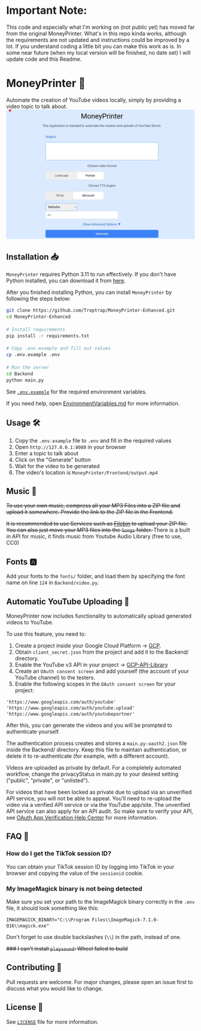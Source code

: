 # Important Note:
This code and especially what I'm working on (not public yet) has moved far from the original MoneyPrinter. What's in this repo kinda works, although the requirements are not updated and instructions could be improved by a lot. If you understand coding a little bit you can make this work as is.
In some near future (when my local version will be finished, no date set) I will update code and this Readme.

# MoneyPrinter 💸

Automate the creation of YouTube videos locally, simply by providing a video topic to talk about.
![Screenshot](https://raw.githubusercontent.com/Troptrap/MoneyPrinter-Enhanced/main/.github/Screenshot_2024-03-06-22-14-07-95_40deb401b9ffe8e1df2f1cc5ba480b12.jpg)


## Installation 📥

`MoneyPrinter` requires Python 3.11 to run effectively. If you don't have Python installed, you can download it from [here](https://www.python.org/downloads/).

After you finished installing Python, you can install `MoneyPrinter` by following the steps below:

```bash
git clone https://github.com/Troptrap/MoneyPrinter-Enhanced.git
cd MoneyPrinter-Enhanced

# Install requirements
pip install -r requirements.txt

# Copy .env.example and fill out values
cp .env.example .env

# Run the server
cd Backend
python main.py


```



See [`.env.example`](.env.example) for the required environment variables.

If you need help, open [EnvironmentVariables.md](EnvironmentVariables.md) for more information.

## Usage 🛠️

1. Copy the `.env.example` file to `.env` and fill in the required values
1. Open `http://127.0.0.1:8080` in your browser
1. Enter a topic to talk about
1. Click on the "Generate" button
1. Wait for the video to be generated
1. The video's location is `MoneyPrinter/Frontend/output.mp4`

## Music 🎵

<del> To use your own music, compress all your MP3 Files into a ZIP file and upload it somewhere. Provide the link to the ZIP file in the Frontend.
</del>

<del>It is recommended to use Services such as [Filebin](https://filebin.net) to upload your ZIP file.
You can also just move your MP3 files into the `Songs` folder.
</del> 
There is a built in API for music, it finds music from Youtube Audio Library (free to use, CC0)
## Fonts 🅰

Add your fonts to the `fonts/` folder, and load them by specifying the font name on line `124` in `Backend/video.py`.

## Automatic YouTube Uploading 🎥

MoneyPrinter now includes functionality to automatically upload generated videos to YouTube.

To use this feature, you need to:

1. Create a project inside your Google Cloud Platform -> [GCP](https://console.cloud.google.com/).
1. Obtain `client_secret.json` from the project and add it to the Backend/ directory.
1. Enable the YouTube v3 API in your project -> [GCP-API-Library](https://console.cloud.google.com/apis/library/youtube.googleapis.com)
1. Create an `OAuth consent screen` and add yourself (the account of your YouTube channel) to the testers.
1. Enable the following scopes in the `OAuth consent screen` for your project:

```
'https://www.googleapis.com/auth/youtube'
'https://www.googleapis.com/auth/youtube.upload'
'https://www.googleapis.com/auth/youtubepartner'
```

After this, you can generate the videos and you will be prompted to authenticate yourself.

The authentication process creates and stores a `main.py-oauth2.json` file inside the Backend/ directory. Keep this file to maintain authentication, or delete it to re-authenticate (for example, with a different account).

Videos are uploaded as private by default. For a completely automated workflow, change the privacyStatus in main.py to your desired setting ("public", "private", or "unlisted").

For videos that have been locked as private due to upload via an unverified API service, you will not be able to appeal. You’ll need to re-upload the video via a verified API service or via the YouTube app/site. The unverified API service can also apply for an API audit. So make sure to verify your API, see [OAuth App Verification Help Center](https://support.google.com/cloud/answer/13463073) for more information.

## FAQ 🤔

### How do I get the TikTok session ID?

You can obtain your TikTok session ID by logging into TikTok in your browser and copying the value of the `sessionid` cookie.

### My ImageMagick binary is not being detected

Make sure you set your path to the ImageMagick binary correctly in the `.env` file, it should look something like this:

```env
IMAGEMAGICK_BINARY="C:\\Program Files\\ImageMagick-7.1.0-Q16\\magick.exe"
```

Don't forget to use double backslashes (`\\`) in the path, instead of one.

<del>### I can't install `playsound`: Wheel failed to build


## Contributing 🤝

Pull requests are welcome. For major changes, please open an issue first to discuss what you would like to change.



## License 📝

See [`LICENSE`](LICENSE) file for more information.
